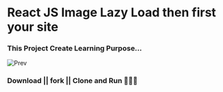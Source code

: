 # React JS Image Lazy Load then first your site

### This Project Create Learning Purpose...


<img src="public/images/prev.gif" alt="Prev">



### Download || fork || Clone and Run 🤘😊🤘 
